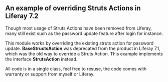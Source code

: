 ## An example of overriding Struts Actions in Liferay 7.2

Though most usage of Struts Actions have been removed from Liferay, many still exist such as the password update feature after login for instance.

This module works by overriding the existing struts action for password update. **BaseStructsAction** was deprecated from the product in Liferay 7.1, which was the old way to override a Struts Action. This example implements the interface **StrutsAction** instead.

All code is in a single class, feel free to resuse, the code comes with warranty or support from myself or Liferay.
